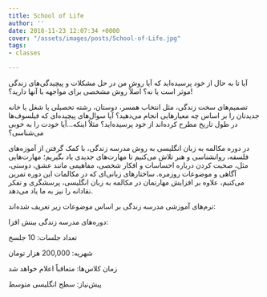 ```yaml
---
title: School of Life
author: ''
date: 2018-11-23 12:07:34 +0000
cover: "/assets/images/posts/School-of-Life.jpg"
tags:
- classes

---
```

آیا تا به حال از خود پرسیده‌اید که آیا روش من در حل مشکلات و پیچیدگی‌های زندگی موثر است یا نه؟ اصلاً روش مشخصی برای مواجهه با آنها دارید؟!

تصمیم‌های سخت زندگی، مثل انتخاب همسر، دوستان، رشته تحصیلی یا شغل یا خانه جدیدتان را بر اساس چه معیارهایی انجام می‌دهید؟ آیا سوال‌های پیچیده‌ای که فیلسوف‌ها در طول تاریخ مطرح کرده‌اند از خود پرسیده‌اید؟ مثلاٌ اینکه...آیا خودت را به خوبی می‌شناسی؟

در دوره مکالمه به زبان انگلیسی به روش مدرسه زندگی، با کمک گرفتن از آموزه‌های فلسفه، روانشناسی و هنر تلاش می‌کنیم تا مهارت‌های جدیدی یاد بگیریم؛ مهارت‌هایی مثل، صحبت کردن درباره احساسات و افکار شخصی، مفاهیمی مانند عشق، دوستی، آگاهی و موضوعات روزمره. ساختارهای زبانی‌ای که در مکالمات این دوره تمرین می‌کنیم، علاوه بر افزایش مهارتمان در مکالمه به زبان انگلیسی، پرسشگری و تفکر نقادانه را نیز به ما یاد می‌دهد.

ترم‌های آموزشی مدرسه زندگی بر اساس موضوعات زیر تعریف شده‌اند:

دوره‌های مدرسه زندگی بینش افزا:

تعداد جلسات: 10 جلسخ

شهریه: 200,000 هزار تومان

زمان کلاس‌ها: متعاقباً اعلام خواهد شد

پیش‌نیاز: سطح انگلیسی متوسط